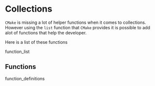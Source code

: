 # Collections

`CMake` is missing a lot of helper functions when it comes to collections. 
However using the `list` function that `CMake` provides it is possible to add alot of functions that help the developer.

Here is a list of these functions

<ref>function_list</ref>

## Functions

<ref>function_definitions</ref>
